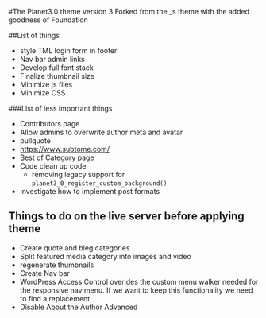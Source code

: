 #The Planet3.0 theme version 3
Forked from the _s theme with the added goodness of Foundation

##List of things
* style TML login form in footer
* Nav bar admin links
* Develop full font stack
* Finalize thumbnail size
* Minimize js files
* Minimize CSS

###List of less important things
* Contributors page
* Allow admins to overwrite author meta and avatar
* pullquote
* https://www.subtome.com/
* Best of Category page
* Code clean up code
    * removing legacy support for `planet3_0_register_custom_background()`
* Investigate how to implement post formats

## Things to do on the live server before applying theme
* Create quote and bleg categories
* Split featured media category into images and video
* regenerate thumbnails
* Create Nav bar
* WordPress Access Control overides the custom menu walker needed for the responsive nav menu. If we want to keep this functionality we need to find a replacement
* Disable About the Author Advanced